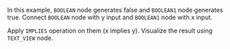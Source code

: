 In this example, `BOOLEAN` node generates false and `BOOLEAN1` node generates true. Connect `BOOLEAN` node with y input and `BOOLEAN1` node with x input.

Apply `IMPLIES` operation on them (x implies y). Visualize the result using `TEXT_VIEW` node.